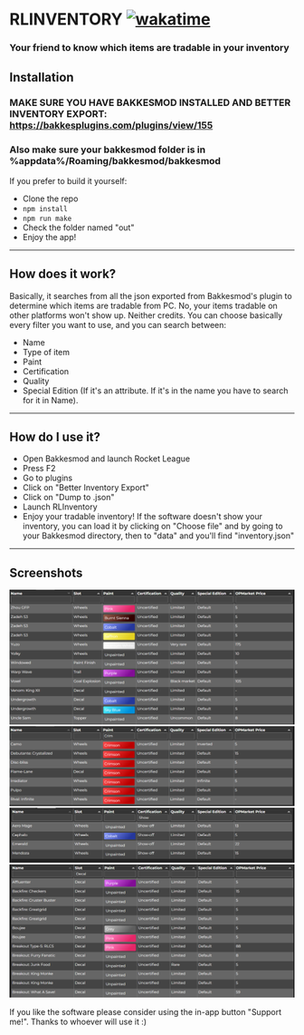 # RLINVENTORY [![wakatime](https://wakatime.com/badge/user/2a191da9-215a-432f-a38e-cf75a81f80b6/project/50885904-a9e8-4ecf-ad95-c7bbc43da8c1.svg)](https://wakatime.com/badge/user/2a191da9-215a-432f-a38e-cf75a81f80b6/project/50885904-a9e8-4ecf-ad95-c7bbc43da8c1)
<h3>Your friend to know which items are tradable in your inventory</h3>

## Installation
### MAKE SURE YOU HAVE BAKKESMOD INSTALLED AND BETTER INVENTORY EXPORT: https://bakkesplugins.com/plugins/view/155
### Also make sure your bakkesmod folder is in %appdata%/Roaming/bakkesmod/bakkesmod

If you prefer to build it yourself: 
- Clone the repo
- ```npm install```
- ```npm run make```
- Check the folder named "out" 
- Enjoy the app!
---
## How does it work?
Basically, it searches from all the json exported from Bakkesmod's plugin to determine which items are tradable from PC. No, your items tradable on other platforms won't show up. Neither credits.
You can choose basically every filter you want to use, and you can search between:
- Name
- Type of item
- Paint
- Certification
- Quality
- Special Edition (If it's an attribute. If it's in the name you have to search for it in Name).
---
## How do I use it?
- Open Bakkesmod and launch Rocket League
- Press F2
- Go to plugins
- Click on "Better Inventory Export"
- Click on "Dump to .json"
- Launch RLInventory
- Enjoy your tradable inventory!
If the software doesn't show your inventory, you can load it by clicking on "Choose file" and by going to your Bakkesmod directory, then to "data" and you'll find "inventory.json"
---
## Screenshots
![Screenshot 1](https://github.com/AlexFiorini/RLInventory/blob/main/img/Screenshot_1.png?raw=true)
![Screenshot 2](https://github.com/AlexFiorini/RLInventory/blob/main/img/Screenshot_2.png?raw=true)
![Screenshot 3](https://github.com/AlexFiorini/RLInventory/blob/main/img/Screenshot_3.png?raw=true)
![Screenshot 4](https://github.com/AlexFiorini/RLInventory/blob/main/img/Screenshot_4.png?raw=true)

If you like the software please consider using the in-app button "Support me!". Thanks to whoever will use it :)
